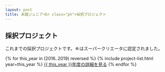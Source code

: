 ```yaml
---
layout: post
title: 未踏ジュニア<br class="ph">採択プロジェクト
---
```


<div class="projects">
  <h2>採択プロジェクト</h2>
  <p>
    これまでの採択プロジェクトです。☆はスーパークリエータに認定されました。
  </p>

  {% for this_year in (2016..2019) reversed %}
    {% include project-list.html year=this_year %}
    <a href="/projects/{{ this_year }}" class="button">{{ this_year }}年度の詳細を見る</a>
  {% endfor %}

</div>
